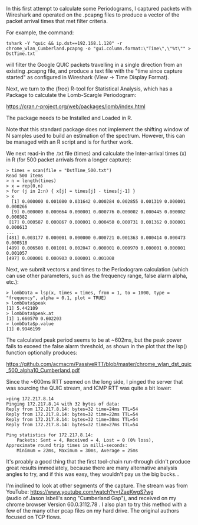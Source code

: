 In this first attempt to calculate some Periodograms,
I captured packets with Wireshark and operated on the
.pcapng files to produce a vector of the packet arrival times
that met filter criteria.

For example, the command:
```
tshark -Y "quic && ip.dst==192.168.1.120" -r chrome_wlan_Cumberland.pcapng -o "gui.column.format:\"Time\",\"%t\"" > DstTime.txt
```
will filter the Google QUIC packets travelling in a single direction
from an existing .pcapng file, and produce a text file with the 
"time since capture started" as configured in Wireshark (View -> Time Display Format).

Next, we turn to the (free) R-tool for Statistical Analysis, which has 
a Package to calculate the Lomb-Scargle Periodogram:

https://cran.r-project.org/web/packages/lomb/index.html

The package needs to be Installed and Loaded in R.

Note that this standard package does not implement the 
shifting window of N samples used to build an estimation of
the spectrum. However, this can be managed with an R script
and is for further work.

We next read-in the .txt file (times)
and calculate the Inter-arrival times (x) in R 
(for 500 packet arrivals from a longer capture):
```
> times = scan(file = "DstTime_500.txt")
Read 500 items
> n = length(times)
> x = rep(0,n)
> for (j in 2:n) { x[j] = times[j] - times[j-1] }
> x
  [1] 0.000000 0.001080 0.031642 0.000284 0.002855 0.001319 0.000001 0.000266
  [9] 0.000000 0.000664 0.000001 0.000776 0.000002 0.000445 0.000002 0.000382
 [17] 0.000587 0.000867 0.000001 0.000450 0.000731 0.001362 0.000001 0.000613
...
[481] 0.003177 0.000001 0.000000 0.000721 0.001363 0.000414 0.000473 0.000518
[489] 0.006508 0.001001 0.002047 0.000001 0.000970 0.000001 0.000001 0.001057
[497] 0.000001 0.000903 0.000001 0.001008
```

Next, we submit vectors x and times to the Periodogram calculation
(which can use other parameters, such as the frequency range, false alarm alpha, etc.):

```
> lombData = lsp(x, times = times, from = 1, to = 1000, type = "frequency", alpha = 0.1, plot = TRUE)
> lombData$peak
[1] 5.442109
> lombData$peak.at
[1] 1.660570 0.602203
> lombData$p.value
[1] 0.9946199
```
The calculated peak period seems to be at ~602ms, but the peak power
fails to exceed the false alarm threshold, as shown in the plot that
the lsp() function optionally produces:

https://github.com/acmacm/PassiveRTT/blob/master/chrome_wlan_dst_quic_500_alpha10_Cumberland.pdf

Since the ~600ms RTT seemed on the long side, I pinged the server that 
was sourcing the QUIC stream, and ICMP RTT was quite a bit lower:
```
>ping 172.217.8.14
Pinging 172.217.8.14 with 32 bytes of data:
Reply from 172.217.8.14: bytes=32 time=24ms TTL=54
Reply from 172.217.8.14: bytes=32 time=22ms TTL=54
Reply from 172.217.8.14: bytes=32 time=30ms TTL=54
Reply from 172.217.8.14: bytes=32 time=27ms TTL=54

Ping statistics for 172.217.8.14:
    Packets: Sent = 4, Received = 4, Lost = 0 (0% loss),
Approximate round trip times in milli-seconds:
    Minimum = 22ms, Maximum = 30ms, Average = 25ms
```

It's proably a good thing that the first tool-chain run-through
didn't produce great results immediately, because there are many
alternative analysis angles to try, and if this was easy,
they wouldn't pay us the big bucks...

I'm inclined to look at other segments of the capture. The stream was 
from YouTube: https://www.youtube.com/watch?v=tZaeKwgS7wg   
(audio of Jason Isbell's song "Cumberland Gap"), and received
on my chrome browser Version 60.0.3112.78 . 
I also plan to try this method with a few of the many other pcap
files on my hard drive.  The original authors focused on TCP flows.


